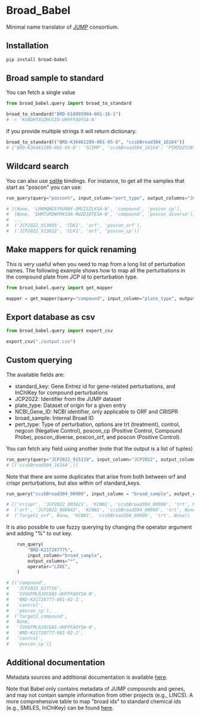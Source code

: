 # Broad_Babel

Minimal name translator of [JUMP](https://jump-cellpainting.broadinstitute.org/) consortium.

## Installation

```bash
pip install broad-babel
```

## Broad sample to standard 
You can fetch a single value
```python
from broad_babel.query import broad_to_standard

broad_to_standard("BRD-K18895904-001-16-1") 
# -> 'KVWDHTXUZHCGIO-UHFFFAOYSA-N'
```
If you provide multiple strings it will return dictionary.

```python
broad_to_standard(("BRD-K36461289-001-05-8", "ccsbBroad304_16164")) 
# {'BRD-K36461289-001-05-8': 'SCIMP', 'ccsbBroad304_16164': 'PIMZUZSSNYHVCU-KBLUICEQSA-N'}
```

## Wildcard search
You can also use [sqlite](https://docs.python.org/3/library/sqlite3.html) bindings. For instance, to get all the samples that start as "poscon" you can use:

```python
run_query(query="poscon%", input_column="pert_type", output_columns="JCP2022,standard_key,plate_type,pert_type", operator="LIKE")

# [(None, 'LRRMQNGSYOUANY-OMCISZLKSA-N', 'compound', 'poscon_cp'),
#  (None, 'DHMTURDWPRKSOA-RUZDIDTESA-N', 'compound', 'poscon_diverse'),
#  ...
#  ('JCP2022_913605', 'CDK2', 'orf', 'poscon_orf'),
#  ('JCP2022_913622', 'CLK1', 'orf', 'poscon_cp')]
```

## Make mappers for quick renaming

This is very useful when you need to map from a long list of perturbation names. The following example shows how to map all the perturbations in the compound plate from JCP id to perturbation type.
```python
from broad_babel.query import get_mapper

mapper = get_mapper(query="compound", input_column="plate_type", output_columns="JCP2022,pert_type")
```


## Export database as csv
```python
from broad_babel.query import export_csv

export_csv("./output.csv")
```

## Custom querying
The available fields are:
- standard_key: Gene Entrez id for gene-related perturbations, and InChIKey for compound perturbations
- JCP2022: Identifier from the JUMP dataset
- plate_type: Dataset of origin for a given entry
- NCBI_Gene_ID: NCBI identifier, only applicable to ORF and CRISPR
- broad_sample: Internal Broad ID
- pert_type: Type of perturbation, options are trt (treatment), control, negcon (Negative Control), poscon_cp (Positive Control, Compound Probe), poscon_diverse, poscon_orf, and poscon (Positive Control).

You can fetch any field using another (note that the output is a list of tuples)

```python
run_query(query="JCP2022_915119", input_column="JCP2022", output_columns="broad_sample")
# [('ccsbBroad304_16164',)]
```

Note that there are some duplicates that arise from both between orf and crispr perturbations, but also within orf standard_keys.

```python
run_query("ccsbBroad304_00900", input_column = "broad_sample", output_columns = "*")

# [('crispr', 'JCP2022_803621', 'KCNN1', 'ccsbBroad304_00900', 'trt', None),
#  ('orf', 'JCP2022_900842', 'KCNN1', 'ccsbBroad304_00900', 'trt', None),
#  ('Target1_orf', None, 'KCNN1', 'ccsbBroad304_00900', 'trt', None)]
```

It is also possible to use fuzzy querying by changing the operator argument and adding "%" to out key.

```python
    run_query(
        "BRD-K21728777%",
        input_column="broad_sample",
        output_columns="*",
        operator="LIKE",
    )

# [('compound',
#   'JCP2022_037716',
#   'IVUGFMLRJOCGAS-UHFFFAOYSA-N',
#   'BRD-K21728777-001-02-3',
#   'control',
#   'poscon_cp'),
#  ('Target2_compound',
#   None,
#   'IVUGFMLRJOCGAS-UHFFFAOYSA-N',
#   'BRD-K21728777-001-02-3',
#   'control',
#   'poscon_cp')]
```

## Additional documentation
Metadata sources and additional documentation is available [here](./docs). 

Note that Babel only contains metadata of JUMP compounds and genes, and may not contain sample information from other projects (e.g., LINCS). A more comprehensive table to map "broad ids" to standard chemical ids (e.g., SMILES, InChiKey) can be found [here](https://repo-hub.broadinstitute.org/repurposing#download-data). 
